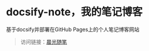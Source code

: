 # docsify-note，我的笔记博客
基于docsify并部署在GitHub Pages上的个人笔记博客网站  
> 访问链接：[晨光随笔](https://xichen1234.github.io/docsify-note)